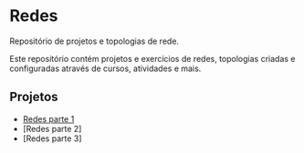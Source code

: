 # Redes
Repositório de projetos e topologias de rede.

Este repositório contém projetos e exercícios de redes, topologias criadas e configuradas através de cursos, atividades e mais.


## **Projetos**

- [Redes parte 1](https://github.com/arthurcortesr/Redes/tree/main/redes1)
- [Redes parte 2]
- [Redes parte 3]


